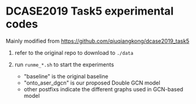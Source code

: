 # DCASE2019 Task5 experimental codes

Mainly modified from https://github.com/qiuqiangkong/dcase2019_task5

1. refer to the original repo to download to `./data`

2. run `runme_*.sh` to start the experiments
    - "baseline" is the original baseline
    - "onto_aser_dgcn" is our proposed Double GCN model
    - other postfixs indicate the different graphs used in GCN-based model
